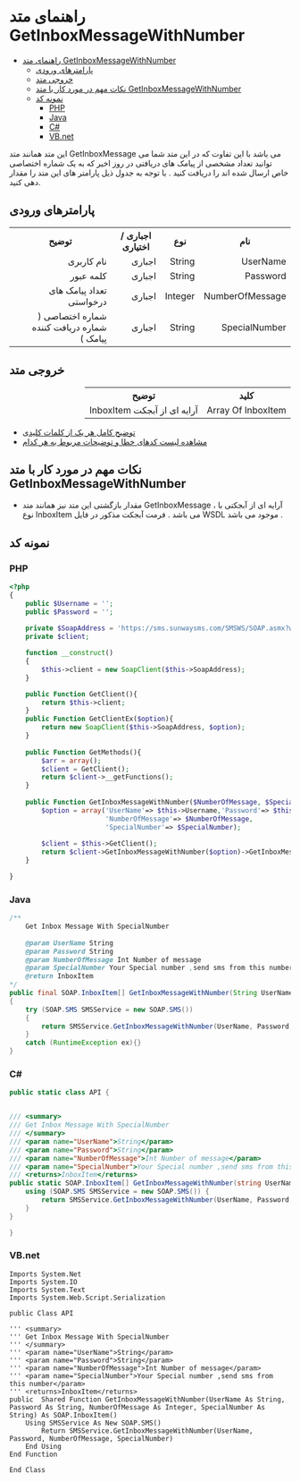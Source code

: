 # راهنمای متد GetInboxMessageWithNumber

- [راهنمای متد GetInboxMessageWithNumber](#راهنمای-متد-getinboxmessagewithnumber)
  - [پارامترهای ورودی](#پارامترهای-ورودی)
  - [خروجی متد](#خروجی-متد)
  - [نکات مهم در مورد کار با متد GetInboxMessageWithNumber](#نکات-مهم-در-مورد-کار-با-متد-getinboxmessagewithnumber)
  - [نمونه کد](#نمونه-کد)
    - [PHP](#php)
    - [Java](#java)
    - [C#](#c)
    - [VB.net](#vbnet)

این متد همانند متد GetInboxMessage می باشد با این تفاوت که در این متد شما می توانید تعداد مشخصی از پیامک های دریافتی در روز اخیر که به یک شماره اختصاصی خاص ارسال شده اند را دریافت کنید . با توجه به جدول ذیل پارامتر های این متد را مقدار دهی کنید.

## پارامترهای ورودی

<table dir="rtl" align="center">
<tr><th>نام</th><th>نوع</th><th>اجباری / اختیاری</th><th>توضیح</th></tr>
<tr><td>UserName</td><td>String</td><td>اجباری</td><td>نام کاربری</td></tr>
<tr><td>Password</td><td>String</td><td>اجباری</td><td>کلمه عبور</td></tr>
<tr><td>NumberOfMessage</td><td>Integer</td><td>اجباری</td><td>تعداد پیامک های درخواستی</td></tr>
<tr><td>SpecialNumber</td><td>String</td><td>اجباری</td><td>شماره اختصاصی ( شماره دریافت کننده پیامک )</td></tr>
</table>

## خروجی متد

<table dir="rtl" align="center">
<tr><th>کلید</th><th>توضیح</th></tr>
<tr><td>Array Of InboxItem</td><td>آرایه ای از آبجکت InboxItem</td></tr>
</table>

- [ توضیح کامل هر یک از کلمات کلیدی](https://github.com/sunwaysms/soap/blob/main/Parameters.md)
- [مشاهده لیست کدهای خطا و توضیحات مربوط به هر کدام](https://github.com/sunwaysms/soap/blob/main/Errors.md)

## نکات مهم در مورد کار با متد GetInboxMessageWithNumber

- مقدار بازگشتی این متد نیز همانند متد  GetInboxMessage  ، آرایه ای از آبجکتی با نوع InboxItem می باشد . فرمت آبجکت مذکور در فایل WSDL موجود می باشد .

## نمونه کد

### PHP

```PHP
<?php
{
    public $Username = '';
    public $Password = '';
    
    private $SoapAddress = 'https://sms.sunwaysms.com/SMSWS/SOAP.asmx?wsdl';
    private $client;

    function __construct()
    {
        $this->client = new SoapClient($this->SoapAddress);
    }

    public Function GetClient(){
        return $this->client;
    }
    public Function GetClientEx($option){
        return new SoapClient($this->SoapAddress, $option);
    }
    
    public Function GetMethods(){
        $arr = array();
        $client = GetClient();
        return $client->__getFunctions();
    }
    
    public Function GetInboxMessageWithNumber($NumberOfMessage, $SpecialNumber){
        $option = array('UserName'=> $this->Username,'Password'=> $this->Password,
                        'NumberOfMessage'=> $NumberOfMessage,
                        'SpecialNumber'=> $SpecialNumber);
        
        $client = $this->GetClient();
        return $client->GetInboxMessageWithNumber($option)->GetInboxMessageWithNumberResult;
    }

}
```

### Java

```Java
/** 
    Get Inbox Message With SpecialNumber
         
    @param UserName String
    @param Password String
    @param NumberOfMessage Int Number of message
    @param SpecialNumber Your Special number ,send sms from this number
    @return InboxItem
*/
public final SOAP.InboxItem[] GetInboxMessageWithNumber(String UserName, String Password, int NumberOfMessage, String SpecialNumber)
{
    try (SOAP.SMS SMSService = new SOAP.SMS())
    {
        return SMSService.GetInboxMessageWithNumber(UserName, Password, NumberOfMessage, SpecialNumber);
    }
    catch (RuntimeException ex){}
}
```

### C#

```C#
public static class API {


/// <summary>
/// Get Inbox Message With SpecialNumber
/// </summary>
/// <param name="UserName">String</param>
/// <param name="Password">String</param>
/// <param name="NumberOfMessage">Int Number of message</param>
/// <param name="SpecialNumber">Your Special number ,send sms from this number</param>
/// <returns>InboxItem</returns>
public static SOAP.InboxItem[] GetInboxMessageWithNumber(string UserName, string Password, int NumberOfMessage, string SpecialNumber) {
    using (SOAP.SMS SMSService = new SOAP.SMS()) {
        return SMSService.GetInboxMessageWithNumber(UserName, Password, NumberOfMessage, SpecialNumber);
    }
}

}
```

### VB.net

```VB
Imports System.Net
Imports System.IO
Imports System.Text
Imports System.Web.Script.Serialization

public Class API

''' <summary>
''' Get Inbox Message With SpecialNumber
''' </summary>
''' <param name="UserName">String</param>
''' <param name="Password">String</param>
''' <param name="NumberOfMessage">Int Number of message</param>
''' <param name="SpecialNumber">Your Special number ,send sms from this number</param>
''' <returns>InboxItem</returns>
public  Shared Function GetInboxMessageWithNumber(UserName As String, Password As String, NumberOfMessage As Integer, SpecialNumber As String) As SOAP.InboxItem()
    Using SMSService As New SOAP.SMS()
        Return SMSService.GetInboxMessageWithNumber(UserName, Password, NumberOfMessage, SpecialNumber)
    End Using
End Function

End Class
```